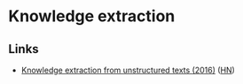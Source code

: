 # Knowledge extraction

## Links

- [Knowledge extraction from unstructured texts (2016)](https://blog.heuritech.com/2016/04/15/knowledge-extraction-from-unstructured-texts/) ([HN](https://news.ycombinator.com/item?id=20015109))
